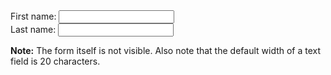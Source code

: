 
<!DOCTYPE html>
<html>
<body>

<form action="">
First name: <input type="text" name="firstname"><br>
Last name: <input type="text" name="lastname">
</form>

<p><b>Note:</b> The form itself is not visible. Also note that the default width of a text field is 20 characters.</p>

</body>
</html>
